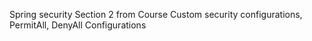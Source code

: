Spring security Section 2 from Course
Custom security configurations, PermitAll, DenyAll Configurations
